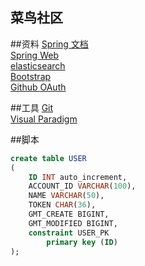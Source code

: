 ## 菜鸟社区

##资料
[Spring 文档](https://spring.io/guides) <br>
[Spring Web](https://spring.io/guides/gs/serving-web-conteng/) <br>
[elasticsearch](https://elasticsearch.cn/explore) <br>
[Bootstrap](https://v3.bootcss.com/getting-started) <br>
[Github OAuth](https://developer.github.com/apps/building-oauth-apps/creating-an-oauth-app/)

##工具
[Git](https://git-scm.com/download) <br>
[Visual Paradigm](https://www.visual-paradigm.com) <br>

##脚本
```sql
create table USER
(
	ID INT auto_increment,
	ACCOUNT_ID VARCHAR(100),
	NAME VARCHAR(50),
	TOKEN CHAR(36),
	GMT_CREATE BIGINT,
	GMT_MODIFIED BIGINT,
	constraint USER_PK
		primary key (ID)
);


```